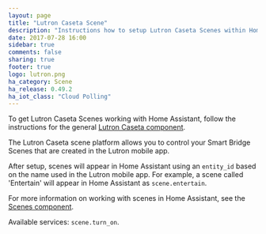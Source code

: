 ```yaml
---
layout: page
title: "Lutron Caseta Scene"
description: "Instructions how to setup Lutron Caseta Scenes within Home Assistant."
date: 2017-07-28 16:00
sidebar: true
comments: false
sharing: true
footer: true
logo: lutron.png
ha_category: Scene
ha_release: 0.49.2
ha_iot_class: "Cloud Polling"
---
```


To get Lutron Caseta Scenes working with Home Assistant, follow the instructions for the general [Lutron Caseta component](/components/lutron_caseta/).

The Lutron Caseta scene platform allows you to control your Smart Bridge Scenes that are created in the Lutron mobile app.

After setup, scenes will appear in Home Assistant using an `entity_id` based on the name used in the Lutron mobile app. For example, a scene called 'Entertain' will appear in Home Assistant as `scene.entertain`.

For more information on working with scenes in Home Assistant, see the [Scenes component](/components/scene/).

Available services: `scene.turn_on`.
